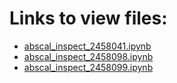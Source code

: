 # Links to view files:

* [abscal_inspect_2458041.ipynb](https://nbviewer.jupyter.org/github/HERA-Team/h1c_idr3_validation_notebooks/blob/main/abscal_inspect/abscal_inspect_2458041.ipynb)
* [abscal_inspect_2458098.ipynb](https://nbviewer.jupyter.org/github/HERA-Team/h1c_idr3_validation_notebooks/blob/main/abscal_inspect/abscal_inspect_2458098.ipynb)
* [abscal_inspect_2458099.ipynb](https://nbviewer.jupyter.org/github/HERA-Team/h1c_idr3_validation_notebooks/blob/main/abscal_inspect/abscal_inspect_2458099.ipynb)